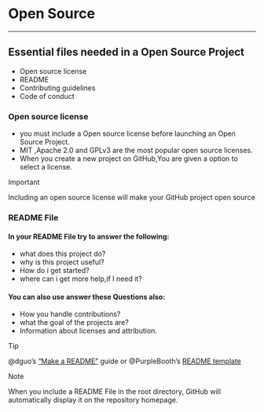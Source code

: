 # Open Source 
---
## Essential files needed in a Open Source Project
- Open source license
- README
- Contributing guidelines
- Code of conduct

### Open source license
- you must include a Open source license before launching an Open Source Project.
- MIT ,Apache 2.0 and GPLv3 are the most popular open source licenses.
- When you create a new project on GitHub,You are given a option to select a license.

> [!IMPORTANT]
> Including an open source  license will make your GitHub project open source

### README File
 #### In your README File try to answer the following:
 - what does this project do?
 - why is this project useful?
 - How do i get started?
 - where can i get more help,if I need it?
 #### You can also use answer these Questions also:
 - How you handle contributions?
 - what the goal of the projects are?
 - Information about licenses and attribution.
 > [!TIP]
 > @dguo’s [“Make a README”](https://www.makeareadme.com/) guide or @PurpleBooth’s [README template](https://gist.github.com/PurpleBooth/109311bb0361f32d87a2) 

> [!NOTE]
> When you include a README File in the root directory, GitHub will automatically display it on the repository homepage.
